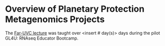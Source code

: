 # Overview of Planetary Protection Metagenomics Projects

The [Far-UVC lecture](Intro_to_far_uvc_genomics_FULL.pdf) was taught over <insert # day(s)> days during the pilot GL4U: RNAseq Educator Bootcamp.
